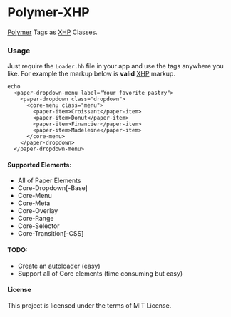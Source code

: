 Polymer-XHP
==========
[Polymer][Polymer] Tags as [XHP][XHP] Classes.

### Usage
 Just require the `Loader.hh` file in your app and use the tags anywhere you like.
For example the markup below is __valid__ [XHP][XHP] markup.
```hack
echo
  <paper-dropdown-menu label="Your favorite pastry">
    <paper-dropdown class="dropdown">
      <core-menu class="menu">
        <paper-item>Croissant</paper-item>
        <paper-item>Donut</paper-item>
        <paper-item>Financier</paper-item>
        <paper-item>Madeleine</paper-item>
      </core-menu>
    </paper-dropdown>
  </paper-dropdown-menu>
```

#### Supported Elements:
 - All of Paper Elements
 - Core-Dropdown[-Base]
 - Core-Menu
 - Core-Meta
 - Core-Overlay
 - Core-Range
 - Core-Selector
 - Core-Transition[-CSS]

#### TODO:
 - Create an autoloader (easy)
 - Support all of Core elements (time consuming but easy)

#### License
This project is licensed under the terms of MIT License.

[Polymer]:https://www.polymer-project.org/0.5/docs/start/everything.html
[XHP]:https://github.com/facebook/xhp-lib